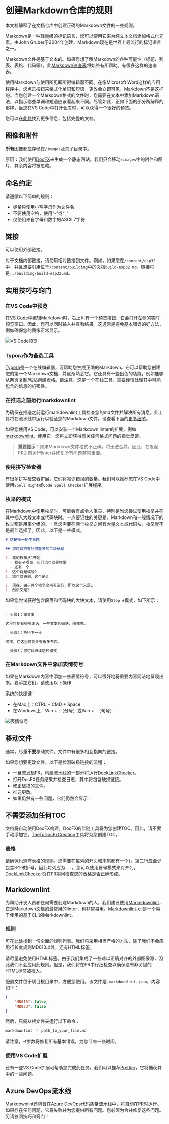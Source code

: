 # 创建Markdown仓库的规则

本文档解释了在文档仓库中创建正确的Markdown文件的一些规则。

Markdown是一种轻量级的标记语言，您可以使用它来为纯文本文档添加格式化元素。由John Gruber于2004年创建，Markdown现在是世界上最流行的标记语言之一。

Markdown文件是基于文本的。如果您想了解Markdown的各种可能性（标题、列表、表格、代码等），此[Markdown速查表](https://github.com/adam-p/markdown-here/wiki/Markdown-Cheatsheet)将始终有所帮助。有很多这样的速查表。

使用Markdown与使用所见即所得编辑器不同。在像Microsoft Word这样的应用程序中，您点击按钮来格式化单词和短语，更改会立即可见。Markdown不是这样的。当您创建一个Markdown格式的文件时，您需要在文本中添加Markdown语法，以指示哪些单词和短语应该看起来不同。尽管如此，正如下面的部分所解释的那样，当您在VS Code中打开仓库时，可以获得一个很好的预览。

您可以在[此处](https://www.markdownguide.org/)找到更多信息，包括完整的文档。

## 图像和附件

**所有**图像都应存储在`/images`及其子目录中。

原因：我们使用[DocFX](https://dotnet.github.io/docfx/)来生成一个静态网站。我们只会移动`/images`中的附件和图片，其余内容将被忽略。

## 命名约定

请遵循以下简单的规则：

- 尽量只使用小写字母作为文件名
- 不要使用空格，使用“-”或“_”
- 仅使用来自字母和数字的ASCII 7字符

## 链接

可以使用外部链接。

对于文档内部链接，请使用相对链接到文件。例如，如果您在`/content/esp32`中，并且想要引用位于`/content/building`中的文档`build-esp32.md`，链接将是`../building/build-esp32.md`。

## 实用技巧与窍门

### 在VS Code中预览

在[VS Code](https://code.visualstudio.com)中编辑Markdown时，右上角有一个预览按钮，它会打开左侧的实时预览窗口。因此，您可以同时输入并查看结果。这通常是避免基本错误的好方法，例如确保您的图像正常显示。

![VS Code预览](../../images/VSCodeMdPreview.gif)

### Typora作为备选工具

[Typora](https://typora.io/)是一个在线编辑器，可帮助您生成正确的Markdown。它可以帮助您创建您的第一个Markdown文档，并逐渐熟悉它。它还具有一些出色的功能，例如能够从网页复制/粘贴创建表格。请注意，这是一个在线工具，需要谨慎处理其中可能包含的信息的机密性。

### 在推送之前运行markdownlint

为确保在推送之前运行markdownlint工具检查您的md文件并解决所有消息。此工具将在流水线中运行以验证您的Markdown文件。请查看下面的[更多细节](#markdownlint)。

如果您使用VS Code，可以安装一个Markdown linter的扩展，例如[markdownlint](https://marketplace.visualstudio.com/items?itemName=DavidAnson.vscode-markdownlint)。使用它，您将立即获得有关任何格式问题的视觉反馈。

> **重要提示**：如果Markdown文件格式不正确，将无法合并。因此，在发起PR之前运行linter并修复所有问题非常重要。

### 使用拼写检查器

有很多拼写检查器扩展，它们将减少错误的数量。我们可以推荐您在VS Code中使用`Spell Right`或`Code Spell Checker`扩展程序。

### 枚举的模式

在Markdown中使用枚举时，可能会有点令人沮丧，特别是当您尝试使用枚举并在其中插入大段文本或代码块时。一点要记住的关键是，Markdown和一般情况下的枚举都是用来分组的。一旦您需要在两个枚举之间有大量文本或代码块，枚举就不是最佳选择了。因此，以下是一些模式。

```markdown
# 这是唯一的主标题

## 您可以拥有尽可能多的二级标题

1. 我的枚举从1开始
  - 我有子项目，它们也可以是枚举
  - 还有一个
1. 这个将是编号2
1. 您可以猜到，这个是3

1. 现在，由于两个枚举之间有空行，所以这个又是1
1. 然后又是2

```

如果您尝试获得包含段落和代码块的大块文本，请使用`Step #`模式，如下所示：

```markdown

- 步骤1：做某事

这里可能有很多废话，一些文本代码块、图像等。

- 步骤2：执行下一步

同样，在这里可能会有很多东西。

- 步骤3：您可以继续这种模式

```

### 在Markdown文件中添加表情符号

如果在Markdown内容中添加一些表情符号，可以很好地将重要内容简洁地呈现出来。要添加它们，请使用以下操作

系统的快捷键：

- 在Mac上：CTRL + CMD + Space
- 在Windows上：Win + ;（分号）或Win + .（句号）

![表情符号](../../images/markdown-icons.png)

## 移动文件

通常，尽量**不要**移动文件。文件中有很多相互指向的链接。

如果您想要更改文件，以下是检测破损链接的流程：

- 一旦您发起PR，构建流水线的一部分将运行[DockLinkChecker](https://github.com/nanoframework/nanoframework.github.io/blob/538b9fee8631ec30a11805da24c3bc23ef030e4f/azure-pipelines.yml#L236)。
- 打开DocFX任务结果并检查日志，其中将包含破损链接。
- 修正破损的文件。
- 推送更改。
- 如果仍然有一些问题，它们仍然会显示！

## 不需要添加任何TOC

文档将自动使用DocFX构建。DocFX的伴随工具将为您创建TOC。因此，请不要手动添加它。[TheToDocFxCreation](https://github.com/nanoframework/nanoframework.github.io/blob/538b9fee8631ec30a11805da24c3bc23ef030e4f/azure-pipelines.yml#L228)工具将为您创建TOC。

### 表格

请确保也遵守表格的规则。您需要在每列的开头和末尾都有一个`|`。第二行应至少包含3个破折号，因此每列应为`---`。您可以使用冒号模式来对齐列。[DockLinkChecker](https://github.com/nanoframework/nanoframework.github.io/blob/538b9fee8631ec30a11805da24c3bc23ef030e4f/azure-pipelines.yml#L236)将在PR期间检查您的表格是否正确形成。

## Markdownlint

为帮助开发人员和任何需要创建Markdown的人，我们建议使用[Markedownlint](https://github.com/DavidAnson/markdownlint)，它是Markdown文档的最常用的linter，也非常易用。[Markdownlint-cli](https://github.com/igorshubovych/markdownlint-cli)是一个易于使用的基于CLI的Markdownlint。

### 规则

可在[此处](https://github.com/DavidAnson/markdownlint/blob/main/doc/Rules.md)找到一份全面的规则列表。我们将采用相当严格的方法，除了我们不会应用行长度规则MD013以外，还有HTML标签。

请尽量避免使用HTML标签。由于我们集成了一些难以正确对齐的外部图像源，因此我们不会应用此规则。但是，我们将在PR中仔细检查以确保没有非关键的HTML标签被检入。

配置文件位于项目根目录中，方便您使用。该文件是`.markdownlint.json`，内容如下：

```json
{
    "MD013": false,
    "MD033": false
}
```

然后，只需从根文件夹运行以下命令：

```bash
markdownlint -f path_to_your_file.md
```

请注意，-f参数将修复所有基本错误，为您节省一些时间。

### 使用VS Code扩展

还有一些VS Code扩展可帮助您完成此任务。我们可以推荐[Prettier](https://marketplace.visualstudio.com/items?itemName=esbenp.prettier-vscode)，它将捕获其中的一些问题。

## Azure DevOps流水线

Markdownlint还包含在Azure DevOps代码质量流水线中，将自动在PR时运行。如果存在任何问题，它将失败并为您提供所有问题。您必须为合并修复这些问题。另请参阅技巧和窍门！